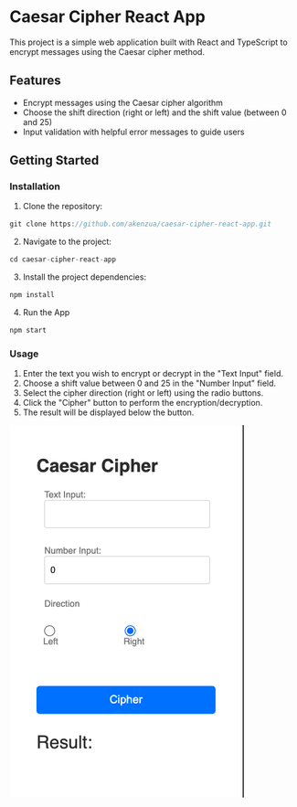 # Caesar Cipher React App

This project is a simple web application built with React and TypeScript to encrypt messages using the Caesar cipher method.

## Features

- Encrypt messages using the Caesar cipher algorithm
- Choose the shift direction (right or left) and the shift value (between 0 and 25)
- Input validation with helpful error messages to guide users

## Getting Started

### Installation

1. Clone the repository:

```javascript
git clone https://github.com/akenzua/caesar-cipher-react-app.git
```

2. Navigate to the project:

```javascript
cd caesar-cipher-react-app
```

3. Install the project dependencies:

```javascript
npm install
```

4. Run the App

```javascript
npm start
```

### Usage

1. Enter the text you wish to encrypt or decrypt in the "Text Input" field.
2. Choose a shift value between 0 and 25 in the "Number Input" field.
3. Select the cipher direction (right or left) using the radio buttons.
4. Click the "Cipher" button to perform the encryption/decryption.
5. The result will be displayed below the button.

![Caesar App](<Screenshot 2023-09-20 at 15.51.10.png>)
